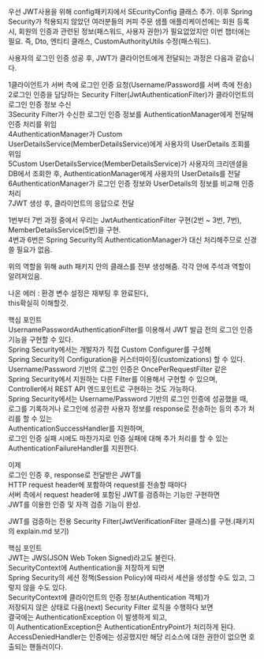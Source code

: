 우선 JWT사용을 위해 config패키지에서 SEcurityConfig 클래스 추가.
이후
Spring Security가 적용되지 않았던 여러분들의 커피 주문 샘플 애플리케이션에는
회원 등록 시, 회원의 인증과 관련된 정보(패스워드, 사용자 권한)가 필요없었지만
이번 챕터에는 필요.
즉, Dto, 엔티티 클래스, CustomAuthorityUtils 수정(패스워드).  
  
  
  
사용자의 로그인 인증 성공 후, JWT가 클라이언트에게 전달되는 과정은 다음과 같습니다.  

1클라이언트가 서버 측에 로그인 인증 요청(Username/Password를 서버 측에 전송)    
2로그인 인증을 담당하는 Security Filter(JwtAuthenticationFilter)가 클라이언트의 로그인 인증 정보 수신  
3Security Filter가 수신한 로그인 인증 정보를 AuthenticationManager에게 전달해 인증 처리를 위임  
4AuthenticationManager가 Custom UserDetailsService(MemberDetailsService)에게 사용자의 UserDetails 조회를 위임  
5Custom UserDetailsService(MemberDetailsService)가 사용자의 크리덴셜을 DB에서 조회한 후, AuthenticationManager에게 사용자의 UserDetails를 전달  
6AuthenticationManager가 로그인 인증 정보와 UserDetails의 정보를 비교해 인증 처리  
7JWT 생성 후, 클라이언트의 응답으로 전달  

1번부터 7번 과정 중에서 우리는 JwtAuthenticationFilter 구현(2번 ~ 3번, 7번), MemberDetailsService(5번)을 구현.  
4번과 6번은 Spring Security의 AuthenticationManager가 대신 처리해주므로 신경 쓸 필요가 없음.  
  
  
위의 역할을 위해 auth 패키지 안의 클래스를 전부 생성해줌.  각각 안에 주석과 역할이 알려져있음.  
  
  
나온 에러 : 환경 변수 설정은 재부팅 후 완료된다,  
this확실히 이해할것.  

핵심 포인트  
UsernamePasswordAuthenticationFilter를 이용해서 JWT 발급 전의 로그인 인증 기능을 구현할 수 있다.  
Spring Security에서는 개발자가 직접 Custom Configurer를 구성해  
Spring Security의 Configuration을 커스터마이징(customizations) 할 수 있다.  
Username/Password 기반의 로그인 인증은 OncePerRequestFilter 같은  
Spring Security에서 지원하는 다른 Filter를 이용해서 구현할 수 있으며,  
Controller에서 REST API 엔드포인트로 구현하는 것도 가능하다.  
Spring Security에서는 Username/Password 기반의 로그인 인증에 성공했을 때,  
로그를 기록하거나 로그인에 성공한 사용자 정보를 response로 전송하는 등의 추가 처리를 할 수 있는  
AuthenticationSuccessHandler를 지원하며,  
로그인 인증 실패 시에도 마찬가지로 인증 실패에 대해 추가 처리를 할 수 있는 AuthenticationFailureHandler를 지원한다.  
  
  
  
이제  
로그인 인증 후, response로 전달받은 JWT를  
HTTP request header에 포함하여 request를 전송할 때마다  
서버 측에서 request header에 포함된 JWT를 검증하는 기능만 구현하면  
JWT를 이용한 인증 및 자격 검증 기능이 완성.  


JWT를 검증하는 전용 Security Filter(JwtVerificationFilter 클래스)를 구현.(패키지의 explain.md 보기)  
  
  

핵심 포인트  
JWT는 JWS(JSON Web Token Signed)라고도 불린다.  
SecurityContext에 Authentication을 저장하게 되면  
Spring Security의 세션 정책(Session Policy)에 따라서 세션을 생성할 수도 있고, 그렇지 않을 수도 있다.  
SecurityContext에 클라이언트의 인증 정보(Authentication 객체)가  
저장되지 않은 상태로 다음(next) Security Filter 로직을 수행하다 보면  
결국에는 AuthenticationException 이 발생하게 되고,  
이 AuthenticationException은 AuthenticationEntryPoint가 처리하게 된다.  
AccessDeniedHandler는 인증에는 성공했지만 해당 리소스에 대한 권한이 없으면 호출되는 핸들러이다.  